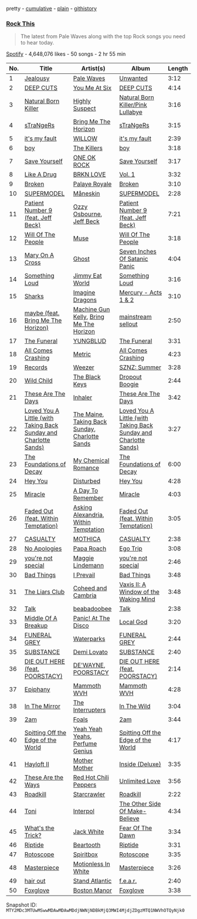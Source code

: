 pretty - [cumulative](/playlists/cumulative/37i9dQZF1DXcF6B6QPhFDv.md) - [plain](/playlists/plain/37i9dQZF1DXcF6B6QPhFDv) - [githistory](https://github.githistory.xyz/mackorone/spotify-playlist-archive/blob/main/playlists/plain/37i9dQZF1DXcF6B6QPhFDv)

### [Rock This](https://open.spotify.com/playlist/37i9dQZF1DXcF6B6QPhFDv)

> The latest from Pale Waves along with the top Rock songs you need to hear today.

[Spotify](https://open.spotify.com/user/spotify) - 4,648,076 likes - 50 songs - 2 hr 55 min

| No. | Title | Artist(s) | Album | Length |
|---|---|---|---|---|
| 1 | [Jealousy](https://open.spotify.com/track/2ZdEHxr2L0Dj5zJOdt3Dql) | [Pale Waves](https://open.spotify.com/artist/0wOej91SVqB1zcYkW6xUtA) | [Unwanted](https://open.spotify.com/album/2j1AQqwSWqsMaJ5WCS1LlY) | 3:12 |
| 2 | [DEEP CUTS](https://open.spotify.com/track/2ZTp176VMqvwwcQ62AQuCk) | [You Me At Six](https://open.spotify.com/artist/1kNQXvepPjaPgUfeDAF2h6) | [DEEP CUTS](https://open.spotify.com/album/2HbkSg3fAswxdCk5Bj23LO) | 4:14 |
| 3 | [Natural Born Killer](https://open.spotify.com/track/78wMThFTNKThsWq19o0F1H) | [Highly Suspect](https://open.spotify.com/artist/2pqd3HsfsvcBGtHvPOg6eg) | [Natural Born Killer/Pink Lullabye](https://open.spotify.com/album/379z7WiokF2pa4kKUgVjRF) | 3:16 |
| 4 | [sTraNgeRs](https://open.spotify.com/track/5fpq1wF8xa5tSSlcKHdmGQ) | [Bring Me The Horizon](https://open.spotify.com/artist/1Ffb6ejR6Fe5IamqA5oRUF) | [sTraNgeRs](https://open.spotify.com/album/55LIhZNcBHzrjNZ89I0IRc) | 3:15 |
| 5 | [<maybe> it's my fault](https://open.spotify.com/track/4w5wkuwuCByenZ6QufdeQN) | [WILLOW](https://open.spotify.com/artist/3rWZHrfrsPBxVy692yAIxF) | [<maybe> it's my fault](https://open.spotify.com/album/139YquG3RpaLBq98PbsOIM) | 2:39 |
| 6 | [boy](https://open.spotify.com/track/3Qw0WuniULBdYjXe2jsqCy) | [The Killers](https://open.spotify.com/artist/0C0XlULifJtAgn6ZNCW2eu) | [boy](https://open.spotify.com/album/7ddxzwtg0QQj9kXYK29rpG) | 3:18 |
| 7 | [Save Yourself](https://open.spotify.com/track/6jZp2rNTYVlKwt20aMIcot) | [ONE OK ROCK](https://open.spotify.com/artist/7k73EtZwoPs516ZxE72KsO) | [Save Yourself](https://open.spotify.com/album/1xs19Gxdqwyb3jfNQlEOUo) | 3:17 |
| 8 | [Like A Drug](https://open.spotify.com/track/72R08p6rgsH9xCYu5xcfCS) | [BRKN LOVE](https://open.spotify.com/artist/2Hkg1gn2Hpar1sVP8adtNp) | [Vol\. 1](https://open.spotify.com/album/0C4HBTbxm3KCIHMGBKV4Zj) | 3:32 |
| 9 | [Broken](https://open.spotify.com/track/3tnKdIkmqLiL9UKxxqjM8C) | [Palaye Royale](https://open.spotify.com/artist/0hAd6zwEgt9ILuMDY1prcI) | [Broken](https://open.spotify.com/album/1ADbmheBGdOcaAIF44h4Yu) | 3:10 |
| 10 | [SUPERMODEL](https://open.spotify.com/track/63WuQOXohQIxOxIFA2K7bR) | [Måneskin](https://open.spotify.com/artist/0lAWpj5szCSwM4rUMHYmrr) | [SUPERMODEL](https://open.spotify.com/album/5jhbLeXH1a3SRSOg84GSUn) | 2:28 |
| 11 | [Patient Number 9 \(feat\. Jeff Beck\)](https://open.spotify.com/track/6kAOsnRUgp21bPiUoVZeuJ) | [Ozzy Osbourne](https://open.spotify.com/artist/6ZLTlhejhndI4Rh53vYhrY), [Jeff Beck](https://open.spotify.com/artist/0AD4odMWVQ2wUSlgxOB5Rl) | [Patient Number 9 \(feat\. Jeff Beck\)](https://open.spotify.com/album/6ofIoMgNMIM7cvlxjWNcpN) | 7:21 |
| 12 | [Will Of The People](https://open.spotify.com/track/3EDKy3jIiw1OJqqZcdOCxm) | [Muse](https://open.spotify.com/artist/12Chz98pHFMPJEknJQMWvI) | [Will Of The People](https://open.spotify.com/album/68J2rIUZze8X3hAa8ali4k) | 3:18 |
| 13 | [Mary On A Cross](https://open.spotify.com/track/2HZLXBOnaSRhXStMLrq9fD) | [Ghost](https://open.spotify.com/artist/1Qp56T7n950O3EGMsSl81D) | [Seven Inches Of Satanic Panic](https://open.spotify.com/album/6eOWfFjfBPRsAW0ZS4sbaF) | 4:04 |
| 14 | [Something Loud](https://open.spotify.com/track/5wZK0hHduZpjWWoT0rq9p4) | [Jimmy Eat World](https://open.spotify.com/artist/3Ayl7mCk0nScecqOzvNp6s) | [Something Loud](https://open.spotify.com/album/07jTFwFWX1boeyv2mTmtx1) | 3:16 |
| 15 | [Sharks](https://open.spotify.com/track/7sA2SKTo1QbTSSYn5YvJC4) | [Imagine Dragons](https://open.spotify.com/artist/53XhwfbYqKCa1cC15pYq2q) | [Mercury \- Acts 1 & 2](https://open.spotify.com/album/6yiXkzHvC0OTmhfDQOEWtS) | 3:10 |
| 16 | [maybe \(feat\. Bring Me The Horizon\)](https://open.spotify.com/track/25wdC7CJmCJPgnKw9rYquJ) | [Machine Gun Kelly](https://open.spotify.com/artist/6TIYQ3jFPwQSRmorSezPxX), [Bring Me The Horizon](https://open.spotify.com/artist/1Ffb6ejR6Fe5IamqA5oRUF) | [mainstream sellout](https://open.spotify.com/album/3sKZHtQoq3tPtkXbT8PJAc) | 2:50 |
| 17 | [The Funeral](https://open.spotify.com/track/1nU2ooQKyk4CsYJMBdIK4J) | [YUNGBLUD](https://open.spotify.com/artist/6Ad91Jof8Niiw0lGLLi3NW) | [The Funeral](https://open.spotify.com/album/1q3OyLN3JyyvfVbFRqqcWW) | 3:31 |
| 18 | [All Comes Crashing](https://open.spotify.com/track/1gKLWryPONC9dyrx5fX3Dr) | [Metric](https://open.spotify.com/artist/1rCIEwPp5OnXW0ornlSsRl) | [All Comes Crashing](https://open.spotify.com/album/7uOTYWH3RBce6YFD7hRnvY) | 4:23 |
| 19 | [Records](https://open.spotify.com/track/23ZmKlucJRQrdR0QItAafL) | [Weezer](https://open.spotify.com/artist/3jOstUTkEu2JkjvRdBA5Gu) | [SZNZ: Summer](https://open.spotify.com/album/1DvBf2E2OgU8HAjgInLT6H) | 3:28 |
| 20 | [Wild Child](https://open.spotify.com/track/02bJ6uGeHKfNOhIc9qyA8e) | [The Black Keys](https://open.spotify.com/artist/7mnBLXK823vNxN3UWB7Gfz) | [Dropout Boogie](https://open.spotify.com/album/7LLyQJzyD56Avzk3uFzKUk) | 2:44 |
| 21 | [These Are The Days](https://open.spotify.com/track/6fyCVdU5lJT9ErO9QicFWC) | [Inhaler](https://open.spotify.com/artist/6lyMYewq2SuTFIXgiv7OxH) | [These Are The Days](https://open.spotify.com/album/2cP0n7ZCTCH4MDgirIWZmz) | 3:42 |
| 22 | [Loved You A Little \(with Taking Back Sunday and Charlotte Sands\)](https://open.spotify.com/track/0IPKskRI33eRXjUhNUr9b5) | [The Maine](https://open.spotify.com/artist/4o0pNHbyj36LPvukNqEug0), [Taking Back Sunday](https://open.spotify.com/artist/24XtlMhEMNdi822vi0MhY1), [Charlotte Sands](https://open.spotify.com/artist/2cAXhrWAztXGwk6r15ibW2) | [Loved You A Little \(with Taking Back Sunday and Charlotte Sands\)](https://open.spotify.com/album/2tgx0FJj6dtx3GzTm1Jbbd) | 3:27 |
| 23 | [The Foundations of Decay](https://open.spotify.com/track/6Pif6RkFoYzLygdqktus4Q) | [My Chemical Romance](https://open.spotify.com/artist/7FBcuc1gsnv6Y1nwFtNRCb) | [The Foundations of Decay](https://open.spotify.com/album/28SHC2Kn35Nl9yd94CbF3q) | 6:00 |
| 24 | [Hey You](https://open.spotify.com/track/4WUSVvoafrgVgsF9D2urJ0) | [Disturbed](https://open.spotify.com/artist/3TOqt5oJwL9BE2NG9MEwDa) | [Hey You](https://open.spotify.com/album/0P5THTr6VX4rtxd8riRVOM) | 4:28 |
| 25 | [Miracle](https://open.spotify.com/track/2ah5gOCogw00A62XBoepmc) | [A Day To Remember](https://open.spotify.com/artist/4NiJW4q9ichVqL1aUsgGAN) | [Miracle](https://open.spotify.com/album/7sobDr1V7BbSF0mkJOOGj3) | 4:03 |
| 26 | [Faded Out \(feat\. Within Temptation\)](https://open.spotify.com/track/5l4DU5tgUtLqFSxir6y0dp) | [Asking Alexandria](https://open.spotify.com/artist/1caBfBEapzw8z2Qz9q0OaQ), [Within Temptation](https://open.spotify.com/artist/3hE8S8ohRErocpkY7uJW4a) | [Faded Out \(feat\. Within Temptation\)](https://open.spotify.com/album/0i4ilwdkroLzNxb3SD0SjW) | 3:05 |
| 27 | [CASUALTY](https://open.spotify.com/track/3OWxpc6Zguzep0XKWGxDyc) | [MOTHICA](https://open.spotify.com/artist/1JhiIIXT9DWqEU3BYFZwGA) | [CASUALTY](https://open.spotify.com/album/2Ctdbwmab7JKb5ZB8nbT0q) | 2:38 |
| 28 | [No Apologies](https://open.spotify.com/track/3tOsMX89CIiuf2x2n5EQyb) | [Papa Roach](https://open.spotify.com/artist/4RddZ3iHvSpGV4dvATac9X) | [Ego Trip](https://open.spotify.com/album/5OSVAtytFqdJwIJpD3gGEJ) | 3:08 |
| 29 | [you're not special](https://open.spotify.com/track/6Mc1snn8uClt3FzkUREymB) | [Maggie Lindemann](https://open.spotify.com/artist/0uGk2czvcpWQA383Im6ajf) | [you're not special](https://open.spotify.com/album/7vvGNS9MRPrzfi0cHbDeQC) | 2:46 |
| 30 | [Bad Things](https://open.spotify.com/track/4b3f0U8gOfJKyxB8cYdCiw) | [I Prevail](https://open.spotify.com/artist/3Uobr6LgQpBbk6k4QGAb3V) | [Bad Things](https://open.spotify.com/album/5ynUGkp1zf2gs4Q1ceUhsR) | 3:48 |
| 31 | [The Liars Club](https://open.spotify.com/track/5N2kRCVevaX7V87akBBLs1) | [Coheed and Cambria](https://open.spotify.com/artist/3utxjLheHaVEd9bPjQRsy8) | [Vaxis II: A Window of the Waking Mind](https://open.spotify.com/album/5YRtvIMApwxnUTcWUBcaON) | 3:48 |
| 32 | [Talk](https://open.spotify.com/track/1upVvXlWQUwAPuLN3oh8lk) | [beabadoobee](https://open.spotify.com/artist/35l9BRT7MXmM8bv2WDQiyB) | [Talk](https://open.spotify.com/album/2UqdKTiPEdLx7IqEeZ7CWV) | 2:38 |
| 33 | [Middle Of A Breakup](https://open.spotify.com/track/7BxsDnAg9VEHrC4vOReMVs) | [Panic! At The Disco](https://open.spotify.com/artist/20JZFwl6HVl6yg8a4H3ZqK) | [Local God](https://open.spotify.com/album/50uQ50fSsmddC5xAHLb49w) | 3:20 |
| 34 | [FUNERAL GREY](https://open.spotify.com/track/29zvr7PRPQhE8plnBZ44nZ) | [Waterparks](https://open.spotify.com/artist/3QaxveoTiMetZCMp1sftiu) | [FUNERAL GREY](https://open.spotify.com/album/4BCWDiQzz9tE9KilNixcld) | 2:44 |
| 35 | [SUBSTANCE](https://open.spotify.com/track/5zuT7tF518cJcoOJI9VzDM) | [Demi Lovato](https://open.spotify.com/artist/6S2OmqARrzebs0tKUEyXyp) | [SUBSTANCE](https://open.spotify.com/album/4gH2QdzpnQH1k3JXjnVVfX) | 2:40 |
| 36 | [DIE OUT HERE \(feat\. POORSTACY\)](https://open.spotify.com/track/3PqpLZTiiwJjYD1uSvQoCC) | [DE'WAYNE](https://open.spotify.com/artist/4lpKeKXJYkglSWyEmnOF7O), [POORSTACY](https://open.spotify.com/artist/7vSY9HEreOqb1Llar3UC38) | [DIE OUT HERE \(feat\. POORSTACY\)](https://open.spotify.com/album/4agLeYDJ434nJLLvM4uJWJ) | 2:14 |
| 37 | [Epiphany](https://open.spotify.com/track/37EMTlg8KIQRED2lsxuNhj) | [Mammoth WVH](https://open.spotify.com/artist/6WKdhhc03LqnixYI2ZzWzO) | [Mammoth WVH](https://open.spotify.com/album/5c9M1pUeEKoPMYLG9nry1a) | 4:28 |
| 38 | [In The Mirror](https://open.spotify.com/track/5Pwenv6y4uSH8PwA6ikLLI) | [The Interrupters](https://open.spotify.com/artist/25Maank76ry2Tmbi2Ql1SF) | [In The Wild](https://open.spotify.com/album/3kY1OhkaStCboWLSBTIfvg) | 3:04 |
| 39 | [2am](https://open.spotify.com/track/04no0XXxXd3F5uLZi3qDYK) | [Foals](https://open.spotify.com/artist/6FQqZYVfTNQ1pCqfkwVFEa) | [2am](https://open.spotify.com/album/04CKg4c7QsOXrlUxXbEZAe) | 3:44 |
| 40 | [Spitting Off the Edge of the World](https://open.spotify.com/track/3kBBjItT7JnKi28k68dGkr) | [Yeah Yeah Yeahs](https://open.spotify.com/artist/3TNt4aUIxgfy9aoaft5Jj2), [Perfume Genius](https://open.spotify.com/artist/2ueoLVCXQ948OfhVvAy3Nn) | [Spitting Off the Edge of the World](https://open.spotify.com/album/1Jkvi8YFy8FpDK23tTlrhG) | 4:17 |
| 41 | [Hayloft II](https://open.spotify.com/track/0kYMwaQWABTkFff8AZjmYI) | [Mother Mother](https://open.spotify.com/artist/0e86yPdC41PGRkLp2Q1Bph) | [Inside \(Deluxe\)](https://open.spotify.com/album/03EqExvZuxLK86huLxGIa2) | 3:35 |
| 42 | [These Are the Ways](https://open.spotify.com/track/1KtXgVTeu3GUXHrOAef6QQ) | [Red Hot Chili Peppers](https://open.spotify.com/artist/0L8ExT028jH3ddEcZwqJJ5) | [Unlimited Love](https://open.spotify.com/album/2ITVvrNiINKRiW7wA3w6w6) | 3:56 |
| 43 | [Roadkill](https://open.spotify.com/track/10jugZSxm3weVkTSSO8LFR) | [Starcrawler](https://open.spotify.com/artist/0ZhtrY2Lt1s9klwm03lu8i) | [Roadkill](https://open.spotify.com/album/4kvhcTgta9vq0hsjVfrHVJ) | 2:22 |
| 44 | [Toni](https://open.spotify.com/track/2x6rYC4cvXQcqnG8rT2zbJ) | [Interpol](https://open.spotify.com/artist/3WaJSfKnzc65VDgmj2zU8B) | [The Other Side Of Make\-Believe](https://open.spotify.com/album/0P1hdnE62qqoPJZYIZSZn2) | 4:34 |
| 45 | [What's the Trick?](https://open.spotify.com/track/14FW5L81Px03LnnsXnB2LG) | [Jack White](https://open.spotify.com/artist/4FZ3j1oH43e7cukCALsCwf) | [Fear Of The Dawn](https://open.spotify.com/album/46qeiLBu3KwqFQpJBT7t6B) | 3:34 |
| 46 | [Riptide](https://open.spotify.com/track/6FqBQIRLJMluO10YtDbETv) | [Beartooth](https://open.spotify.com/artist/6vwjIs0tbIiseJMR3pqwiL) | [Riptide](https://open.spotify.com/album/5pq4qSf7QPmEu7F1IhhVmn) | 3:31 |
| 47 | [Rotoscope](https://open.spotify.com/track/3TV6XEPjXQhbSneiEXRNEr) | [Spiritbox](https://open.spotify.com/artist/4MzJMcHQBl9SIYSjwWn8QW) | [Rotoscope](https://open.spotify.com/album/0twOWaleSiQaUUSTFegpds) | 3:35 |
| 48 | [Masterpiece](https://open.spotify.com/track/2gF7u3yLBTy6vGrxwQBoGF) | [Motionless In White](https://open.spotify.com/artist/6MwPCCR936cYfM1dLsGVnl) | [Masterpiece](https://open.spotify.com/album/43DSae6Eotlll1LnAsFXAo) | 3:26 |
| 49 | [hair out](https://open.spotify.com/track/66MvNxKQGPQS0AUeaoYlcn) | [Stand Atlantic](https://open.spotify.com/artist/1W2Fv4YUnjC8hx2qQd6fGh) | [f.e.a.r.](https://open.spotify.com/album/0Owl0jFW9adxA4WJVEWQZA) | 2:40 |
| 50 | [Foxglove](https://open.spotify.com/track/3kpW19uTVTQF9EYJ9jhIOG) | [Boston Manor](https://open.spotify.com/artist/4WjeQi9wm84lYTIWZ95QoM) | [Foxglove](https://open.spotify.com/album/0l684ODdBRRFtnBrNn6wSd) | 3:38 |

Snapshot ID: `MTY2MDc3MTUwMSwwMDAwMDAwMDdjNWNjNDBkMjQ3MWI4MjdjZDgzMTQ1NWVhOTQyNjk0`
